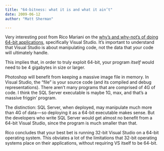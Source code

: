 ```yaml
---
title: "64-bitness: what it is and what it ain’t"
date: 2009-06-12
author: "Matt Sherman"

---
```


Very interesting post from Rico Mariani on the [why’s and why-not’s of doing 64-bit applications](http://blogs.msdn.com/ricom/archive/2009/06/10/visual-studio-why-is-there-no-64-bit-version.aspx), specifically Visual Studio. It’s important to understand that Visual Studio is about manipulating code, not the data that your code will ultimately handle.

This implies that, in order to truly exploit 64-bit, your program _itself_ would need to be 4 gigabytes in size or larger.

Photoshop will benefit from keeping a massive image file in memory. In Visual Studio, the “file” is your source code (and its compiled and debug representations). There aren’t many programs that are comprised of 4G of code. I think the SQL Server executable is maybe 1G, max, and that’s a massive friggin’ program.

The distinction: SQL Server, when deployed, may manipulate much more than 4G of data — so deploying it as a 64-bit executable makes sense. But the developers who write SQL Server would get almost no benefit from a 64-bit Visual Studio, since the program is much smaller than that.

Rico concludes that your best bet is running 32-bit Visual Studio on a 64-bit operating system. This obviates a lot of the limitations that 32-bit operating systems place on their applications, without requiring VS itself to be 64-bit.
